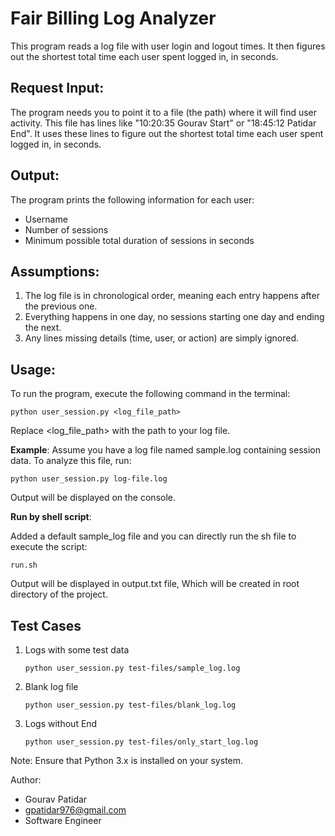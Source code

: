 # Fair Billing Log Analyzer

This program reads a log file with user login and logout times. It then figures out the shortest total time each user spent logged in, in seconds.

## Request Input:
The program needs you to point it to a file (the path) where it will find user activity. This file has lines like "10:20:35 Gourav Start" or "18:45:12 Patidar End". It uses these lines to figure out the shortest total time each user spent logged in, in seconds.


## Output:
The program prints the following information for each user:
- Username
- Number of sessions
- Minimum possible total duration of sessions in seconds

## Assumptions:
1. The log file is in chronological order, meaning each entry happens after the previous one.
2. Everything happens in one day, no sessions starting one day and ending the next.
3. Any lines missing details (time, user, or action) are simply ignored.

## Usage:
To run the program, execute the following command in the terminal:

    python user_session.py <log_file_path>

Replace <log_file_path> with the path to your log file.

<b>Example</b>:
Assume you have a log file named sample.log containing session data. To analyze this file, run:

    python user_session.py log-file.log

Output will be displayed on the console.

<b>Run by shell script</b>:

Added a default sample_log file and you can directly run the sh file to execute the script:

    run.sh

Output will be displayed in output.txt file, Which will be created in root directory of the project.

## Test Cases

1. Logs with some test data

    `python user_session.py test-files/sample_log.log`

2. Blank log file

    `python user_session.py test-files/blank_log.log`

3. Logs without End

    `python user_session.py test-files/only_start_log.log`


Note:
Ensure that Python 3.x is installed on your system.

Author:
- Gourav Patidar
- gpatidar976@gmail.com
- Software Engineer
